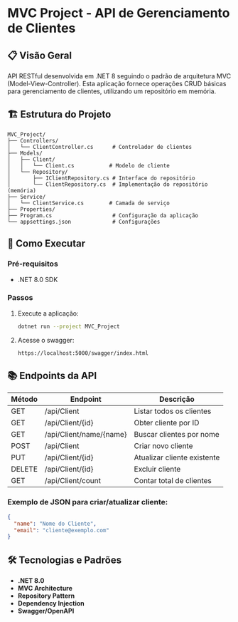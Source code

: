 # MVC Project - API de Gerenciamento de Clientes

## 📋 Visão Geral
API RESTful desenvolvida em .NET 8 seguindo o padrão de arquitetura MVC (Model-View-Controller). Esta aplicação fornece operações CRUD básicas para gerenciamento de clientes, utilizando um repositório em memória.

## 🏗️ Estrutura do Projeto

```
MVC_Project/
├── Controllers/
│   └── ClientController.cs      # Controlador de clientes
├── Models/
│   ├── Client/
│   │   └── Client.cs           # Modelo de cliente
│   └── Repository/
│       ├── IClientRepository.cs # Interface do repositório
│       └── ClientRepository.cs  # Implementação do repositório (memória)
├── Service/
│   └── ClientService.cs        # Camada de serviço
├── Properties/
├── Program.cs                   # Configuração da aplicação
└── appsettings.json             # Configurações
```

## 🚀 Como Executar

### Pré-requisitos
- .NET 8.0 SDK

### Passos

1. Execute a aplicação:
   ```bash
   dotnet run --project MVC_Project
   ```

2. Acesse o swagger:
   ```
   https://localhost:5000/swagger/index.html
   ```

## 📚 Endpoints da API

| Método | Endpoint | Descrição |
|--------|----------|------------|
| GET    | /api/Client | Listar todos os clientes |
| GET    | /api/Client/{id} | Obter cliente por ID |
| GET    | /api/Client/name/{name} | Buscar clientes por nome |
| POST   | /api/Client | Criar novo cliente |
| PUT    | /api/Client/{id} | Atualizar cliente existente |
| DELETE | /api/Client/{id} | Excluir cliente |
| GET    | /api/Client/count | Contar total de clientes |

### Exemplo de JSON para criar/atualizar cliente:
```json
{
  "name": "Nome do Cliente",
  "email": "cliente@exemplo.com"
}
```

## 🛠️ Tecnologias e Padrões
- **.NET 8.0**
- **MVC Architecture**
- **Repository Pattern**
- **Dependency Injection**
- **Swagger/OpenAPI**